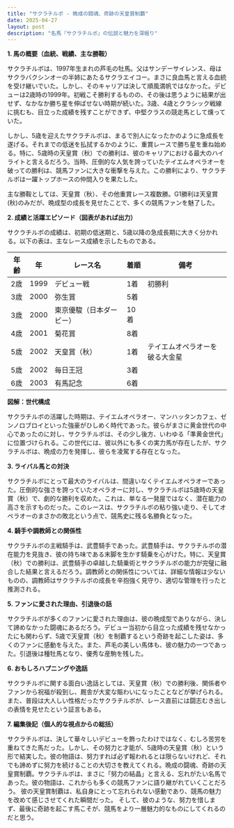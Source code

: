 ```yaml
---
title: "サクラチルボ - 晩成の闘魂、奇跡の天皇賞制覇"
date: 2025-04-27
layout: post
description: "名馬『サクラチルボ』の伝説と魅力を深堀り"
---
```


**1. 馬の概要（血統、戦績、主な勝鞍）**

サクラチルボは、1997年生まれの芦毛の牡馬。父はサンデーサイレンス、母はサクラバクシンオーの半姉にあたるサクラエイコー。まさに良血馬と言える血統を受け継いでいた。しかし、そのキャリアは決して順風満帆ではなかった。デビューは2歳時の1999年。初戦こそ勝利するものの、その後は思うように結果が出せず、なかなか勝ち星を伸ばせない時期が続いた。3歳、4歳とクラシック戦線に挑むも、目立った成績を残すことができず、中堅クラスの競走馬として燻っていた。

しかし、5歳を迎えたサクラチルボは、まるで別人になったかのように急成長を遂げる。それまでの低迷を払拭するかのように、重賞レースで勝ち星を重ね始める。特に、5歳時の天皇賞（秋）での勝利は、彼のキャリアにおける最大のハイライトと言えるだろう。当時、圧倒的な人気を誇っていたテイエムオペラオーを破っての勝利は、競馬ファンに大きな衝撃を与えた。この勝利により、サクラチルボは一躍トップホースの仲間入りを果たした。

主な勝鞍としては、天皇賞（秋）、その他重賞レース複数勝。G1勝利は天皇賞(秋)のみだが、晩成型の成長を見せたことで、多くの競馬ファンを魅了した。


**2. 成績と活躍エピソード（図表があれば出力）**

サクラチルボの成績は、初期の低迷期と、5歳以降の急成長期に大きく分かれる。以下の表は、主なレース成績を示したものである。


| 年齢 | 年 | レース名           | 着順 | 備考                               |
|-----|----|--------------------|-----|------------------------------------|
| 2歳  | 1999 | デビュー戦           | 1着 | 初勝利                               |
| 3歳  | 2000 | 弥生賞              | 5着 |                                    |
| 3歳  | 2000 | 東京優駿（日本ダービー）| 10着|                                    |
| 4歳  | 2001 | 菊花賞              | 8着 |                                    |
| 5歳  | 2002 | 天皇賞（秋）        | 1着 | テイエムオペラオーを破る大金星       |
| 5歳  | 2002 | 毎日王冠            | 3着 |                                    |
| 6歳  | 2003 | 有馬記念            | 6着 |                                    |


**図解：世代構成**

サクラチルボの活躍した時期は、テイエムオペラオー、マンハッタンカフェ、ゼンノロブロイといった強豪がひしめく時代であった。彼らがまさに黄金世代の中心であったのに対し、サクラチルボは、その少し後方、いわゆる「準黄金世代」に位置づけられる。この世代には、彼以外にも多くの実力馬が存在したが、サクラチルボは、晩成の力を発揮し、彼らを凌駕する存在となった。


**3. ライバル馬との対決**

サクラチルボにとって最大のライバルは、間違いなくテイエムオペラオーであった。圧倒的な強さを誇っていたオペラオーに対し、サクラチルボは5歳時の天皇賞（秋）で、劇的な勝利を収めた。これは、単なる一発屋ではなく、潜在能力の高さを示すものだった。このレースは、サクラチルボの粘り強い走り、そしてオペラオーのまさかの敗北という点で、競馬史に残る名勝負となった。


**4. 騎手や調教師との関係性**

サクラチルボの主戦騎手は、武豊騎手であった。武豊騎手は、サクラチルボの潜在能力を見抜き、彼の持ち味である末脚を生かす騎乗を心がけた。特に、天皇賞（秋）での勝利は、武豊騎手の卓越した騎乗術とサクラチルボの能力が完璧に融合した結果と言えるだろう。調教師との関係性については、詳細な情報は少ないものの、調教師はサクラチルボの成長を辛抱強く見守り、適切な管理を行ったと推測される。


**5. ファンに愛された理由、引退後の話**

サクラチルボが多くのファンに愛された理由は、彼の晩成型でありながら、決して諦めなかった闘魂にあるだろう。デビュー当初から目立った成績を残せなかったにも関わらず、5歳で天皇賞（秋）を制覇するという奇跡を起こした姿は、多くのファンに感動を与えた。また、芦毛の美しい馬体も、彼の魅力の一つであった。引退後は種牡馬となり、優秀な産駒を残した。


**6. おもしろハプニングや逸話**

サクラチルボに関する面白い逸話としては、天皇賞（秋）での勝利後、関係者やファンから祝福が殺到し、厩舎が大変な賑わいになったことなどが挙げられる。また、普段は大人しい性格だったサクラチルボが、レース直前には闘志むき出しの表情を見せたという証言もある。


**7. 編集後記（個人的な視点からの総括）**

サクラチルボは、決して華々しいデビューを飾ったわけではなく、むしろ苦労を重ねてきた馬だった。しかし、その努力と才能が、5歳時の天皇賞（秋）という形で結実した。彼の物語は、努力すれば必ず報われるとは限らないけれど、それでも諦めずに努力を続けることの大切さを教えてくれる。晩成の闘魂、奇跡の天皇賞制覇。サクラチルボは、まさに「努力の結晶」と言える、忘れがたい名馬であった。彼の物語は、これからも多くの競馬ファンに語り継がれていくことだろう。  彼の天皇賞制覇は、私自身にとって忘れられない感動であり、競馬の魅力を改めて感じさせてくれた瞬間だった。  そして、彼のような、努力を惜しまず、最後に奇跡を起こす馬こそが、競馬をより一層魅力的なものにしてくれるのだと思う。
